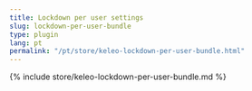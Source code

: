 ```yaml
---
title: Lockdown per user settings
slug: lockdown-per-user-bundle
type: plugin
lang: pt
permalink: "/pt/store/keleo-lockdown-per-user-bundle.html"
---
```


{% include store/keleo-lockdown-per-user-bundle.md %}
